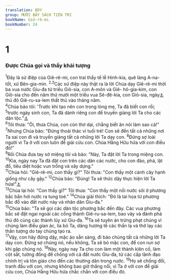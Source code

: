 ```yaml
---
translation: BDY
group: MƯỜI BẢY SÁCH TIÊN TRI
bookName: Giê-rê-mi 
bookNumber: 24
---
```


<div class="title"><h1>1</h1><h3>Được Chúa gọi và thấy khải tượng</h3></div>
<span class="verse gie_1_1"><sup>1</sup>Đây là sứ điệp của Giê-rê-mi, con trai thầy tế lễ Hinh-kia, quê làng A-na-tốt, xứ Bên-gia-min. </span>
<span class="verse gie_1_2 gie_1_3"><sup>2,3</sup>Các sứ điệp này thật ra là lời Chúa dạy Giê-rê-mi thời ba vua nước Giu-đa từ triều Giô-sia, con A-môn và Giê- hô-gia-kim, con Giô-sia cho đến năm thứ mười một triều vua Sê-đê-kia, con Giô-sia, ngày<a href="#" data-toggle="tooltip" data-placement="bottom" title="Nt năm">⚓</a> thủ đô Giê-ru-sa-lem thất thủ vào tháng năm.<br/></span>
<span class="verse gie_1_4"><sup>4</sup>Chúa bảo tôi: &#39;Trước khi tạo nên con trong lòng mẹ, Ta đã biết con rồi; </span>
<span class="verse gie_1_5"><sup>5</sup>trước ngày sinh con, Ta đã dành riêng con để truyền giảng lời Ta cho các dân tộc.&#34;<a href="#" data-toggle="tooltip" data-placement="bottom" title="Nt nước">⚓</a><br/></span>
<span class="verse gie_1_6"><sup>6</sup>Tôi thưa: &#34;Ôi, thưa Chúa, con còn thơ dại, chẳng biết ăn nói làm sao cả!&#34; </span>
<span class="verse gie_1_7"><sup>7</sup>Nhưng Chúa bảo: &#34;Đừng thoái thác vì tuổi trẻ! Con sẽ đến tất cả những nơi Ta sai con đi và truyền giảng tất cả những lời Ta dạy con. </span>
<span class="verse gie_1_8"><sup>8</sup>Đừng sợ loài người vì Ta ở với con luôn để giải cứu con. Chúa Hằng Hữu hứa với con điều đó!&#34;<br/></span>
<span class="verse gie_1_9"><sup>9</sup>Rồi Chúa đưa tay sờ miệng tôi và bảo: &#34;Này, Ta đặt lời Ta trong miệng con. </span>
<span class="verse gie_1_10"><sup>10</sup>Kìa, ngày nay Ta đã đặt con trên các dân các nước, cho con đào, phá, lật đổ, tiêu diệt hoặc vun trồng và xây dựng.&#34;<br/></span>
<span class="verse gie_1_11"><sup>11</sup>Chúa hỏi: &#34;Giê-rê-mi, con thấy gì?&#34; Tôi thưa: &#34;Con thấy một cành cây hạnh giống như cây gậy.&#34; </span>
<span class="verse gie_1_12"><sup>12</sup>Chúa bảo: &#34;Đúng! Ta sẽ thức dậy thực hiện lời Ta hứa!&#34;<a href="#" data-toggle="tooltip" data-placement="bottom" title="Người Hy-bá gọi cây hạnh là cây &#39;thức dậy&#39; vì trong các loài thảo mộc, nó trổ hoa đầu tiên sau khi mùa đông chấm dứt">⚓</a><br/></span>
<span class="verse gie_1_13"><sup>13</sup>Chúa lại hỏi: &#34;Con thấy gì?&#34; Tôi thưa: &#34;Con thấy một nồi nước sôi ở phương bắc bắn hơi nước ra tung toé.&#34; </span>
<span class="verse gie_1_14"><sup>14</sup>Chúa giải  thích: &#34;Đó là tai họa từ phương bắc đổ vào đất nước này và nhân dân Giu-đa.&#34;<br/></span>
<span class="verse gie_1_15"><sup>15</sup>Chúa bảo: &#34;Ta sẽ gọi các dân tộc phương bắc đến đây. Các vua phương bắc sẽ đặt ngai ngoài các cổng thành Giê-ru-sa-lem, bao vây và đánh phá thủ đô cùng các thành lũy xứ Giu-đa. </span>
<span class="verse gie_1_16"><sup>16</sup>Ta sẽ tuyên án trừng phạt chúng vì chúng làm điều gian ác, lìa bỏ Ta, dâng hương tế các thần lạ và thờ lạy các thần tượng do tay chúng tạo ra.<br/></span>
<span class="verse gie_1_17"><sup>17</sup>Vậy, con hãy đứng dậy, mặc áo sẵn sàng, đi bảo chúng tất cả những lời Ta dạy con. Đừng sợ chúng nó, nếu không, Ta sẽ bỏ mặc con, để con run sợ khi gặp chúng nó. </span>
<span class="verse gie_1_18"><sup>18</sup>Này, ngày nay Ta cho con làm một thành kiên cố, làm cột sắt, tường đồng để chống với cả đất nước Giu-đa, từ các cấp lãnh đạo chính trị và tôn giáo cho đến các thường dân trong nước. </span>
<span class="verse gie_1_19"><sup>19</sup>Họ sẽ chống đối, tranh đấu với con, nhưng không bao giờ thắng nổi, vì Ta ở với con để giải cứu con, Chúa Hằng Hữu hứa chắc chắn với con điều đó.</span>
